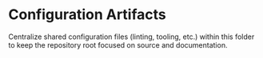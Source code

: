 # Configuration Artifacts

Centralize shared configuration files (linting, tooling, etc.) within this
folder to keep the repository root focused on source and documentation.
